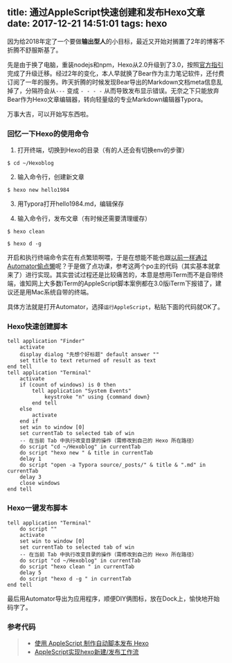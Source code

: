 title: 通过AppleScript快速创建和发布Hexo文章
date: 2017-12-21 14:51:01
tags: hexo
---
因为给2018年定了一个要做**输出型人**的小目标，最近又开始对搁置了2年的博客不折腾不舒服斯基了。

<!-- more -->

先是由于换了电脑，重装nodejs和npm，Hexo从2.0升级到了3.0，按照[官方指引](https://github.com/hexojs/hexo/wiki/Migrating-from-2.x-to-3.0)完成了升级迁移。经过2年的变化，本人早就换了Bear作为主力笔记软件，还付费订阅了一年的服务。昨天折腾的时候发现Bear导出的Markdown文档meta信息乱掉了，分隔符会从`---` 变成 `- - - -`  从而导致发布显示错误。无奈之下只能放弃Bear作为Hexo文章编辑器，转向轻量级的专业Markdown编辑器Typora。

万事大吉，可以开始写东西啦。

### 回忆一下Hexo的使用命令

1. 打开终端，切换到Hexo的目录（有的人还会有切换env的步骤）

  `$ cd ~/Hexoblog`

2. 输入命令行，创建新文章

  `$ hexo new hello1984`

3. 用Typora打开hello1984.md，编辑保存

4. 输入命令行，发布文章（有时候还需要清理缓存）

  `$ hexo clean `

  `$ hexo d -g`

开启和执行终端命令实在有点繁琐啊喂，于是在想能不能也跟[以前一样通过Automator偷点懒](http://duran.im/2014/12/14/VPN-automator/)呢？于是做了点功课，参考这两个po主的代码（其实基本就拿来了）进行实现。其实尝试过程还是比较痛苦的，本意是想用iTerm而不是自带终端，谁知网上大多数iTerm的AppleScript脚本案例都在3.0版iTerm下报错了，建议还是用Mac系统自带的终端。

具体方法就是打开Automator，选择`运行AppleScript`，粘贴下面的代码就OK了。

### Hexo快速创建脚本

```app
tell application "Finder"
	activate
	display dialog "先想个好标题" default answer ""
	set title to text returned of result as text
end tell
tell application "Terminal"
	activate
	if (count of windows) is 0 then
		tell application "System Events"
			keystroke "n" using {command down}
		end tell
	else
		activate
	end if
	set win to window [0]
	set currentTab to selected tab of win
	-- 在当前 Tab 中执行改变目录的操作（需修改到自己的 Hexo 所在路径）
	do script "cd ~/Hexoblog" in currentTab
	do script "hexo new " & title in currentTab
	delay 1
	do script "open -a Typora source/_posts/" & title & ".md" in currentTab
	delay 3
	close windows
end tell
```

### Hexo一键发布脚本

```
tell application "Terminal"
	do script ""
	activate
	set win to window [0]
	set currentTab to selected tab of win
	-- 在当前 Tab 中执行改变目录的操作（需修改到自己的 Hexo 所在路径）
	do script "cd ~/Hexoblog" in currentTab
	do script "hexo clean " in currentTab
	delay 5
	do script "hexo d -g " in currentTab
end tell
```

最后用Automator导出为应用程序，顺便DIY俩图标，放在Dock上，愉快地开始码字了。

### 参考代码

> - [使用 AppleScript 制作自动脚本发布 Hexo]()
> - [AppleScript实现hexo新建/发布工作流](http://hunnble.github.io/2016/12/08/AppleScript%E5%AE%9E%E7%8E%B0hexo%E6%96%B0%E5%BB%BA-%E5%8F%91%E5%B8%83%E5%B7%A5%E4%BD%9C%E6%B5%81/)